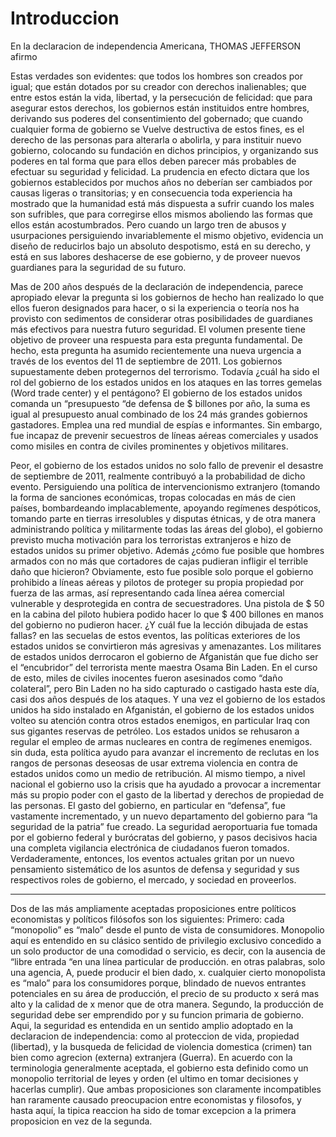 # Introduccion

En la declaracion de independencia Americana, THOMAS JEFFERSON afirmo

Estas verdades son evidentes: que todos los hombres son creados por igual; que están dotados por su creador con derechos inalienables; que entre estos están la vida, libertad, y la persecución de felicidad: que para asegurar estos derechos, los gobiernos están instituidos entre hombres, derivando sus poderes del consentimiento del gobernado; que cuando cualquier forma de gobierno se Vuelve destructiva de estos fines, es el derecho de las personas para alterarla o abolirla, y para instituir nuevo gobierno, colocando su fundación en dichos principios, y organizando sus poderes en tal forma que para ellos deben parecer más probables de efectuar su seguridad y felicidad. La prudencia en efecto dictara que los gobiernos establecidos por muchos años no deberían ser cambiados por causas ligeras o transitorias; y en consecuencia toda experiencia ha mostrado que la humanidad está más dispuesta a sufrir cuando los males son sufribles, que para corregirse ellos mismos aboliendo las formas que ellos están acostumbrados. Pero cuando un largo tren de abusos y usurpaciones persiguiendo invariablemente el mismo objetivo, evidencia un diseño de reducirlos bajo un absoluto despotismo, está en su derecho, y está en sus labores deshacerse de ese gobierno, y de proveer nuevos guardianes para la seguridad de su futuro.

Mas de 200 años después de la declaración de independencia, parece apropiado elevar la pregunta si los gobiernos de hecho han realizado lo que ellos fueron designados para hacer, o si la experiencia o teoría nos ha provisto con sedimentos de considerar otras posibilidades de guardianes más efectivos para nuestra futuro seguridad. El volumen presente tiene objetivo de proveer una respuesta para esta pregunta fundamental. De hecho, esta pregunta ha asumido recientemente una nueva urgencia a través de los eventos del 11 de septiembre de 2011. Los gobiernos supuestamente deben protegernos del terrorismo. Todavía ¿cuál ha sido el rol del gobierno de los estados unidos en los ataques en las torres gemelas (Word trade center) y el pentágono? El gobierno de los estados unidos comanda un “presupuesto “de defensa de $ billones por año, la suma es igual al presupuesto anual combinado de los 24 más grandes gobiernos gastadores. Emplea una red mundial de espías e informantes. Sin embargo, fue incapaz de prevenir secuestros de líneas aéreas comerciales y usados como misiles en contra de civiles prominentes y objetivos militares.

Peor, el gobierno de los estados unidos no solo fallo de prevenir el desastre de septiembre de 2011, realmente contribuyó a la probabilidad de dicho evento. Persiguiendo una política de intervencionismo extranjero (tomando la forma de sanciones económicas, tropas colocadas en más de cien países, bombardeando implacablemente, apoyando regímenes despóticos, tomando parte en tierras irresolubles y disputas étnicas, y de otra manera administrando política y militarmente todas las áreas del globo), el gobierno previsto mucha motivación para los terroristas extranjeros e hizo de estados unidos su primer objetivo. Además ¿cómo fue posible que hombres armados con no más que cortadores de cajas pudieran infligir el terrible daño que hicieron? Obviamente, esto fue posible solo porque el gobierno prohibido a líneas aéreas y pilotos de proteger su propia propiedad por fuerza de las armas, así representando cada línea aérea comercial vulnerable y desprotegida en contra de secuestradores. Una pistola de $ 50 en la cabina del piloto hubiera podido hacer lo que $ 400 billones en manos del gobierno no pudieron hacer. ¿Y cuál fue la lección dibujada de estas fallas? en las secuelas de estos eventos, las políticas exteriores de los estados unidos se convirtieron más agresivas y amenazantes. Los militares de estados unidos derrocaron el gobierno de Afganistán que fue dicho ser el “encubridor” del terrorista mente maestra Osama Bin Laden. En el curso de esto, miles de civiles inocentes fueron asesinados como “daño colateral”, pero Bin Laden no ha sido capturado o castigado hasta este día, casi dos años después de los ataques. Y una vez el gobierno de los estados unidos ha sido instalado en Afganistán, el gobierno de los estados unidos volteo su atención contra otros estados enemigos, en particular Iraq con sus gigantes reservas de petróleo. Los estados unidos se rehusaron a regular el empleo de armas nucleares en contra de regímenes enemigos. sin duda, esta política ayudo para avanzar el incremento de reclutas en los rangos de personas deseosas de usar extrema violencia en contra de estados unidos como un medio de retribución. Al mismo tiempo, a nivel nacional el gobierno uso la crisis que ha ayudado a provocar a incrementar más su propio poder con el gasto de la libertad y derechos de propiedad de las personas. El gasto del gobierno, en particular en “defensa”, fue vastamente incrementado, y un nuevo departamento del gobierno para “la seguridad de la patria” fue creado. La seguridad aeroportuaria fue tomada por el gobierno federal y burócratas del gobierno, y pasos decisivos hacia una completa vigilancia electrónica de ciudadanos fueron tomados. Verdaderamente, entonces, los eventos actuales gritan por un nuevo pensamiento sistemático de los asuntos de defensa y seguridad y sus respectivos roles de gobierno, el mercado, y sociedad en proveerlos.
* * *

Dos de las más ampliamente aceptadas proposiciones entre políticos economistas y políticos filósofos son los siguientes: Primero: cada “monopolio” es “malo” desde el punto de vista de consumidores. Monopolio aquí es entendido en su clásico sentido de privilegio exclusivo concedido a un solo productor de una comodidad o servicio, es decir, con la ausencia de “libre entrada “en una línea particular de producción. en otras palabras, solo una agencia, A, puede producir el bien dado, x. cualquier cierto monopolista es “malo” para los consumidores porque, blindado de nuevos entrantes potenciales en su área de producción, el precio de su producto x será mas alto y la calidad de x menor que de otra manera. Segundo, la producción de seguridad debe ser emprendido por y su funcion primaria de gobierno. Aqui, la seguridad es entendida en un sentido amplio adoptado en la declaracion de independencia: como al proteccion de vida, propiedad (libertad), y la busqueda de felicidad de violencia domestica (crimen) tan bien como agrecion (externa) extranjera (Guerra). En acuerdo con la terminologia generalmente aceptada, el gobierno esta definido como un monopolio territorial de leyes y orden (el ultimo en tomar decisiones y hacerlas cumplir). Que ambas proposiciones son claramente incompatibles han raramente causado preocupacion entre economistas y filosofos, y hasta aquí, la tipica reaccion ha sido de tomar excepcion a la primera proposicion en vez de la segunda.
